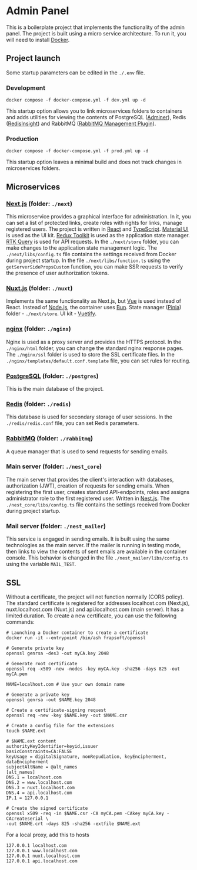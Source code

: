 # Admin Panel

This is a boilerplate project that implements the functionality of the admin panel.
The project is built using a micro service architecture.
To run it, you will need to install [Docker](https://github.com/docker/roadmap).

## Project launch

Some startup parameters can be edited in the ```./.env``` file.

### Development

    docker compose -f docker-compose.yml -f dev.yml up -d

This startup option allows you to link microservices folders to containers and adds utilities for viewing the contents of PostgreSQL ([Adminer](https://github.com/vrana/adminer)), Redis ([RedisInsight](https://github.com/RedisInsight/RedisInsight)) and RabbitMQ ([RabbitMQ Management Plugin](https://github.com/rabbitmq/rabbitmq-management)).

### Production

    docker compose -f docker-compose.yml -f prod.yml up -d

This startup option leaves a minimal build and does not track changes in microservices folders.

## Microservices

### [Next.js](https://github.com/vercel/next.js) (folder: ```./next```)

This microservice provides a graphical interface for administration.
In it, you can set a list of protected links, create roles with rights for links, manage registered users.
The project is written in [React](https://github.com/facebook/react) and [TypeScript](https://github.com/microsoft/TypeScript).
[Material UI](https://github.com/mui/material-ui) is used as the UI kit.
[Redux Toolkit](https://github.com/reduxjs/redux-toolkit) is used as the application state manager.
[RTK Query](https://github.com/rtk-incubator/rtk-query) is used for API requests.
In the ```./next/store``` folder, you can make changes to the application state management logic.
The ```./next/libs/config.ts``` file contains the settings received from Docker during project startup.
In the file ```./next/libs/function.ts``` using the ```getServerSidePropsCustom``` function, you can make SSR requests to verify the presence of user authorization tokens.

### [Nuxt.js](https://github.com/nuxt/nuxt) (folder: ```./nuxt```)

Implements the same functionality as Next.js, but [Vue](https://github.com/vuejs/core) is used instead of React.
Instead of [Node.js](https://github.com/nodejs), the container uses [Bun](https://github.com/oven-sh/bun).
State manager ([Pinia](https://github.com/vuejs/pinia)) folder - ```./next/store```.
UI kit - [Vuetify](https://github.com/vuetifyjs/vuetify).

### [nginx](https://github.com/nginx/agent) (folder: ```./nginx```)

Nginx is used as a proxy server and provides the HTTPS protocol.
In the ```./nginx/html``` folder, you can change the standard nginx response pages.
The ```./nginx/ssl``` folder is used to store the SSL certificate files.
In the ```./nginx/templates/default.conf.template``` file, you can set rules for routing.

### [PostgreSQL](https://github.com/postgres/postgres) (folder: ```./postgres```)

This is the main database of the project.

### [Redis](https://github.com/redis/redis) (folder: ```./redis```)

This database is used for secondary storage of user sessions.
In the ```./redis/redis.conf``` file, you can set Redis parameters.

### [RabbitMQ](https://github.com/rabbitmq/rabbitmq-tutorials) (folder: ```./rabbitmq```)

A queue manager that is used to send requests for sending emails.

### Main server (folder: ```./nest_core```)

The main server that provides the client's interaction with databases, authorization (JWT), creation of requests for sending emails.
When registering the first user, creates standard API-endpoints, roles and assigns administrator role to the first registered user.
Written in [Nest.js](https://github.com/nestjs/nest).
The ```./nest_core/libs/config.ts``` file contains the settings received from Docker during project startup.

### Mail server (folder: ```./nest_mailer```)

This service is engaged in sending emails.
It is built using the same technologies as the main server.
If the mailer is running in testing mode, then links to view the contents of sent emails are available in the container console.
This behavior is changed in the file ```./nest_mailer/libs/config.ts``` using the variable ```MAIL_TEST```.

## SSL

Without a certificate, the project will not function normally (CORS policy).
The standard certificate is registered for addresses localhost.com (Next.js), nuxt.localhost.com (Nuxt.js) and api.localhost.com (main server).
It has a limited duration.
To create a new certificate, you can use the following commands:

    # Launching a Docker container to create a certificate
    docker run -it --entrypoint /bin/ash frapsoft/openssl

    # Generate private key
    openssl genrsa -des3 -out myCA.key 2048

    # Generate root certificate
    openssl req -x509 -new -nodes -key myCA.key -sha256 -days 825 -out myCA.pem

    NAME=localhost.com # Use your own domain name

    # Generate a private key
    openssl genrsa -out $NAME.key 2048

    # Create a certificate-signing request
    openssl req -new -key $NAME.key -out $NAME.csr

    # Create a config file for the extensions
    touch $NAME.ext

    # $NAME.ext content
    authorityKeyIdentifier=keyid,issuer
    basicConstraints=CA:FALSE
    keyUsage = digitalSignature, nonRepudiation, keyEncipherment, dataEncipherment
    subjectAltName = @alt_names
    [alt_names]
    DNS.1 = localhost.com
    DNS.2 = www.localhost.com
    DNS.3 = nuxt.localhost.com
    DNS.4 = api.localhost.com
    IP.1 = 127.0.0.1

    # Create the signed certificate
    openssl x509 -req -in $NAME.csr -CA myCA.pem -CAkey myCA.key -CAcreateserial \
    -out $NAME.crt -days 825 -sha256 -extfile $NAME.ext

For a local proxy, add this to hosts

    127.0.0.1 localhost.com
    127.0.0.1 www.localhost.com
    127.0.0.1 nuxt.localhost.com
    127.0.0.1 api.localhost.com